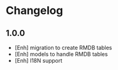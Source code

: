 Changelog
=========

1.0.0
-----

- [Enh] migration to create RMDB tables
- [Enh] models to handle RMDB tables
- [Enh] I18N support
